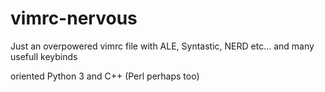 # vimrc-nervous

Just an overpowered vimrc file with ALE, Syntastic, NERD etc... and many usefull keybinds

oriented Python 3 and C++ (Perl perhaps too)
